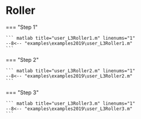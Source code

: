 # Roller

=== "Step 1"

    ``` matlab title="user_L3Roller1.m" linenums="1"
    --8<-- "examples\examples2019\user_L3Roller1.m"
    ```

=== "Step 2"

    ``` matlab title="user_L3Roller2.m" linenums="1"
    --8<-- "examples\examples2019\user_L3Roller2.m"
    ```

=== "Step 3"

    ``` matlab title="user_L3Roller3.m" linenums="1"
    --8<-- "examples\examples2019\user_L3Roller3.m"
    ```

